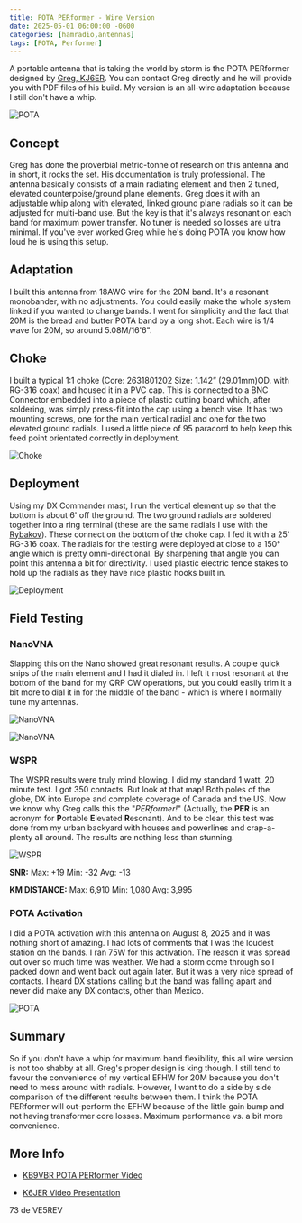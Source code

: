 ```yaml
---
title: POTA PERformer - Wire Version
date: 2025-05-01 06:00:00 -0600
categories: [hamradio,antennas]
tags: [POTA, Performer]
---
```


A portable antenna that is taking the world by storm is the POTA PERformer designed by [Greg, KJ6ER](https://www.qrz.com/db/KJ6ER). You can contact Greg directly and he will provide you with PDF files of his build. My version is an all-wire adaptation because I still don't have a whip. 

![POTA](./assets/POTAPERF/PP01.webp)

## Concept

Greg has done the proverbial metric-tonne of research on this antenna and in short, it rocks the set. His documentation is truly professional. The antenna basically consists of a main radiating element and then 2 tuned, elevated counterpoise/ground plane elements. Greg does it with an adjustable whip along with elevated, linked ground plane radials so it can be adjusted for multi-band use. But the key is that it's always resonant on each band for maximum power transfer. No tuner is needed so losses are ultra minimal. If you've ever worked Greg while he's doing POTA you know how loud he is using this setup.

## Adaptation

I built this antenna from 18AWG wire for the 20M band. It's a resonant monobander, with no adjustments. You could easily make the whole system linked if you wanted to change bands. I went for simplicity and the fact that 20M is the bread and butter POTA band by a long shot. Each wire is 1/4 wave for 20M, so around 5.08M/16'6".

## Choke

I built a typical 1:1 choke (Core: 2631801202 Size: 1.142” (29.01mm)OD. with RG-316 coax) and housed it in a PVC cap. This is connected to a BNC Connector embedded into a piece of plastic cutting board which, after soldering, was simply press-fit into the cap using a bench vise. It has two mounting screws, one for the main vertical radial and one for the two elevated ground radials. I used a little piece of 95 paracord to help keep this feed point orientated correctly in deployment.

![Choke](./assets/POTAPERF/PP02.webp)

## Deployment
Using my DX Commander mast, I run the vertical element up so that the bottom is about 6' off the ground. The two ground radials are soldered together into a ring terminal (these are the same radials I use with the [Rybakov](https://jrschultz.github.io/VE5REV/posts/Rybakov/)). These connect on the bottom of the choke cap. I fed it with a 25' RG-316 coax. The radials for the testing were deployed at close to a 150&#176; angle which is pretty omni-directional. By sharpening that angle you can point this antenna a bit for directivity. I used plastic electric fence stakes to hold up the radials as they have nice plastic hooks built in.

![Deployment](./assets/POTAPERF/PP03.webp)

## Field Testing

### NanoVNA

Slapping this on the Nano showed great resonant results. A couple quick snips of the main element and I had it dialed in. I left it most resonant at the bottom of the band for my QRP CW operations, but you could easily trim it a bit more to dial it in for the middle of the band - which is where I normally tune my antennas.

![NanoVNA](./assets/POTAPERF/POTAPERF-SWR.webp)

![NanoVNA](./assets/POTAPERF/POTAPERF-SMITH.webp)

### WSPR

The WSPR results were truly mind blowing. I did my standard 1 watt, 20 minute test. I got 350 contacts. But look at that map! Both poles of the globe, DX into Europe and complete coverage of Canada and the US. Now we know why Greg calls this the "*PERformer!*" (Actually, the **PER** is an acronym for **P**ortable **E**levated **R**esonant). And to be clear, this test was done from my urban backyard with houses and powerlines and crap-a-plenty all around. The results are nothing less than stunning.

![WSPR](./assets/POTAPERF/POTAPERF-WSRP.webp)

**SNR:** Max: +19 Min: -32 Avg: -13

**KM DISTANCE:** Max: 6,910 Min: 1,080 Avg: 3,995

### POTA Activation

I did a POTA activation with this antenna on August 8, 2025 and it was nothing short of amazing. I had lots of comments that I was the loudest station on the bands. I ran 75W for this activation. The reason it was spread out over so much time was weather. We had a storm come through so I packed down and went back out again later. But it was a very nice spread of contacts. I heard DX stations calling but the band was falling apart and never did make any DX contacts, other than Mexico.

![POTA](./assets/POTAPERF/PP04.webp)

## Summary

So if you don't have a whip for maximum band flexibility, this all wire version is not too shabby at all. Greg's proper design is king though. I still tend to favour the convenience of my vertical EFHW for 20M because you don't need to mess around with radials. However, I want to do a side by side comparison of the different results between them. I think the POTA PERformer will out-perform the EFHW because of the little gain bump and not having transformer core losses. Maximum performance vs. a bit more convenience.

## More Info

+ [KB9VBR POTA PERformer Video](https://youtu.be/wqw3ultuPQg?si=BWPQyuJpkZo3CwS-)

+ [K6JER Video Presentation](https://youtu.be/OP2cPZRyzwA?si=cA6LilSozxVBmjmk)

73 de VE5REV



